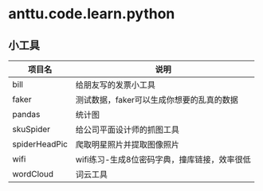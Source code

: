 # anttu.code.learn.python
## 小工具
|项目名|说明|
|--|--|
| bill | 给朋友写的发票小工具 |
| faker | 测试数据，faker可以生成你想要的乱真的数据 |
| pandas | 统计图 |
| skuSpider | 给公司平面设计师的抓图工具 |
| spiderHeadPic | 爬取明星照片并提取图像照片 |
| wifi | wifi练习-生成8位密码字典，撞库链接，效率很低 |
| wordCloud | 词云工具 |

